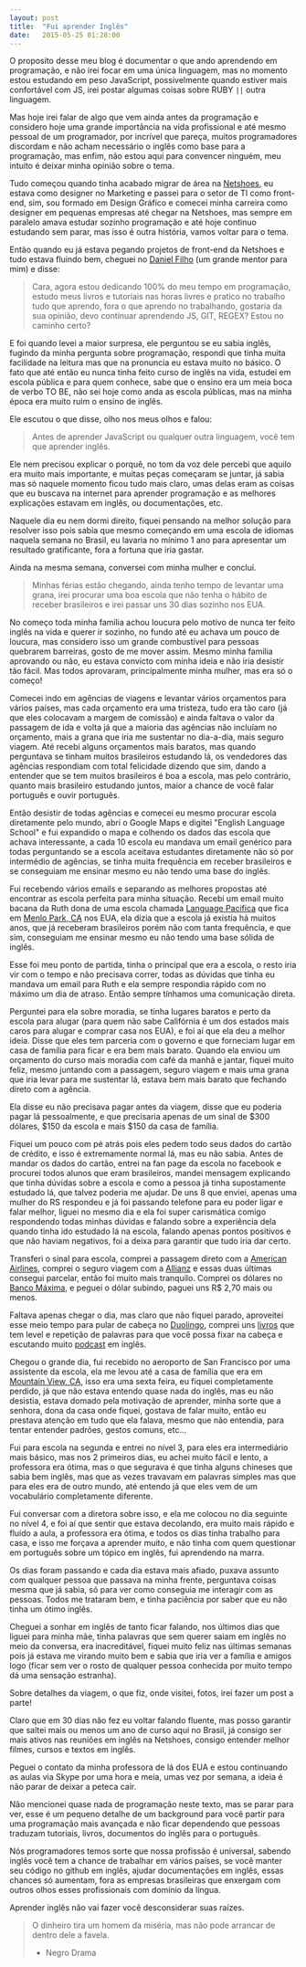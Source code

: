 ```yaml
---
layout: post
title:  "Fui aprender Inglês"
date:   2015-05-25 01:28:00
---
```


O proposito desse meu blog é documentar o que ando aprendendo em programação, e não irei focar em uma única linguagem, mas no momento estou estudando em peso JavaScript, possivelmente quando estiver mais confortável com JS, irei postar algumas coisas sobre RUBY `||` outra linguagem. 

Mas hoje irei falar de algo que vem ainda antes da programação e considero hoje uma grande importância na vida profissional e até mesmo pessoal de um programador, por incrível que pareça, muitos programadores discordam e não acham necessário o inglês como base para a programação, mas enfim, não estou aqui para convencer ninguém, meu intuito é deixar minha opinião sobre o tema.

Tudo começou quando tinha acabado migrar de área na [Netshoes](http://netshoes.com), eu estava como designer no Marketing e passei para o setor de TI como front-end, sim, sou formado em Design Gráfico e comecei minha carreira como designer em pequenas empresas até chegar na Netshoes, mas sempre em paralelo amava estudar sozinho programação e até hoje continuo estudando sem parar, mas isso é outra história, vamos voltar para o tema.

Então quando eu já estava pegando projetos de front-end da Netshoes e tudo estava fluindo bem, cheguei no [Daniel Filho](http://twitter.com/danielfilho) (um grande mentor para mim) e disse:

> Cara, agora estou dedicando 100% do meu tempo em programação, estudo meus livros e tutoriais nas horas livres e pratico no trabalho tudo que aprendo, fora o que aprendo no trabalhando, gostaria da sua opinião, devo continuar aprendendo JS, GIT, REGEX? Estou no caminho certo?

E foi quando levei a maior surpresa, ele perguntou se eu sabia inglês, fugindo da minha pergunta sobre programação, respondi que tinha muita facilidade na leitura mas que na pronuncia eu estava muito no básico. O fato que até então eu nunca tinha feito curso de inglês na vida, estudei em escola pública e para quem conhece, sabe que o ensino era um meia boca de verbo TO BE, não sei hoje como anda as escola públicas, mas na minha época era muito ruim o ensino de inglês.

Ele escutou o que disse, olho nos meus olhos e falou:

> Antes de aprender JavaScript ou qualquer outra linguagem, você tem que aprender inglês.

Ele nem precisou explicar o porquê, no tom da voz dele percebi que aquilo era muito mais importante, e muitas peças começaram se juntar, já sabia mas só naquele momento ficou tudo mais claro, umas delas eram as coisas que eu buscava na internet para aprender programação e as melhores explicações estavam em inglês, ou documentações, etc.

Naquele dia eu nem dormi direito, fiquei pensando na melhor solução para resolver isso pois sabia que mesmo começando em uma escola de idiomas naquela semana no Brasil, eu lavaria no mínimo 1 ano para apresentar um resultado gratificante, fora a fortuna que iria gastar.

Ainda na mesma semana, conversei com minha mulher e concluí.

> Minhas férias estão chegando, ainda tenho tempo de levantar uma grana, irei procurar uma boa escola que não tenha o hábito de receber brasileiros e irei passar uns 30 dias sozinho nos EUA.

No começo toda minha família achou loucura pelo motivo de nunca ter feito inglês na vida e querer ir sozinho, no fundo até eu achava um pouco de loucura, mas considero isso um grande combustível para pessoas quebrarem barreiras, gosto de me mover assim. Mesmo minha família aprovando ou não, eu estava convicto com minha ideia e não iria desistir tão fácil. Mas todos aprovaram, principalmente minha mulher, mas era só o começo!

Comecei indo em agências de viagens e levantar vários orçamentos para vários países, mas cada orçamento era uma tristeza, tudo era tão caro (já que eles colocavam a margem de comissão) e ainda faltava o valor da passagem de ida e volta já que a maioria das agências não incluíam no orçamento, mais a grana que iria me sustentar no dia-a-dia, mais seguro viagem. Até recebi alguns orçamentos mais baratos, mas quando perguntava se tinham muitos brasileiros estudando lá, os vendedores das agências respondiam com total felicidade dizendo que sim, dando a entender que se tem muitos brasileiros é boa a escola, mas pelo contrário, quanto mais brasileiro estudando juntos, maior a chance de você falar português e ouvir português.

Então desistir de todas agências e comecei eu mesmo procurar escola diretamente pelo mundo, abri o Google Maps e digitei "English Language School" e fui expandido o mapa e colhendo os dados das escola que achava interessante, a cada 10 escola eu mandava um email genérico para todas perguntando se a escola aceitava estudantes diretamente não só por intermédio de agências, se tinha muita frequência em receber brasileiros e se conseguiam me ensinar mesmo eu não tendo uma base do inglês.

Fui recebendo vários emails e separando as melhores propostas até encontrar as escola perfeita para minha situação. Recebi um email muito bacana da Ruth dona de uma escola chamada [Language Pacifica](http://www.languagepacifica.org/) que fica em [Menlo Park, CA](https://www.google.com.br/maps/place/Menlo+Park,+CA,+USA/@37.4629307,-122.1748693,13z/data=!3m1!4b1!4m2!3m1!1s0x808fa6b1117280ff:0xebbf998e5df289ab?hl=pt-BR) nos EUA, ela dizia que a escola já existia há muitos anos, que já receberam brasileiros porém não com tanta frequência, e que sim, conseguiam me ensinar mesmo eu não tendo uma base sólida de inglês.

Esse foi meu ponto de partida, tinha o principal que era a escola, o resto iria vir com o tempo e não precisava correr, todas as dúvidas que tinha eu mandava um email para Ruth e ela sempre respondia rápido com no máximo um dia de atraso. Então sempre tínhamos uma comunicação direta.

Perguntei para ela sobre moradia, se tinha lugares baratos e perto da escola para alugar (para quem não sabe Califórnia é um dos estados mais caros para alugar e comprar casa nos EUA), e foi aí que ela deu a melhor ideia. Disse que eles tem parceria com o governo e que forneciam lugar em casa de família para ficar e era bem mais barato. Quando ela enviou um orçamento do curso mais moradia com café da manhã e jantar, fiquei muito feliz, mesmo juntando com a passagem, seguro viagem e mais uma grana que iria levar para me sustentar lá, estava bem mais barato que fechando direto com a agência.

Ela disse eu não precisava pagar antes da viagem, disse que eu poderia pagar lá pessoalmente, e que precisaria apenas de um sinal de $300 dólares, $150 da escola e mais $150 da casa de família.

Fiquei um pouco com pé atrás pois eles pedem todo seus dados do cartão de crédito, e isso é extremamente normal lá, mas eu não sabia. Antes de mandar os dados do cartão, entrei na fan page da escola no facebook e procurei todos alunos que eram brasileiros, mandei mensagem explicando que tinha dúvidas sobre a escola e como a pessoa já tinha supostamente estudado lá, que talvez poderia me ajudar. De uns 8 que enviei, apenas uma mulher do RS respondeu e já foi passando telefone para eu poder ligar e falar melhor, liguei no mesmo dia e ela foi super carismática comigo respondendo todas minhas dúvidas e falando sobre a experiência dela quando  tinha ido estudado lá na escola, falando apenas pontos positivos e que não haviam negativos, foi a deixa para garantir que tudo iria dar certo.

Transferi o sinal para escola, comprei a passagem direto com a [American Airlines](http://aa.com), comprei o seguro viagem com a [Allianz](http://www.allianz-assistance.com.br/) e essas duas últimas consegui parcelar, então foi muito mais tranquilo. Comprei os dólares no [Banco Máxima](http://www.maximacambio.com.br/), e peguei o dólar subindo, paguei uns R$ 2,70 mais ou menos.

Faltava apenas chegar o dia, mas claro que não fiquei parado, aproveitei esse meio tempo para pular de cabeça no [Duolingo](http://duolingo.com), comprei uns [livros](https://elt.oup.com/catalogue/items/global/graded_readers/oxford_bookworms_library/?cc=cz&selLanguage=cs&mode=hub) que tem level e repetição de palavras para que você possa fixar na cabeça e escutando muito [podcast](http://allearsenglish.com/) em inglês.

Chegou o grande dia, fui recebido no aeroporto de San Francisco por uma assistente da escola, ela me levou até a casa de família que era em [Mountain View, CA](https://www.google.com.br/maps?ion=1&espv=2&q=mountain+view&um=1&ie=UTF-8&sa=X&ei=2HthVYGvKcy-ggSw6ICoBg&ved=0CAcQ_AUoAQ), isso era uma sexta feira, eu fiquei completamente perdido, já que não estava entendo quase nada do inglês, mas eu não desistia, estava domado pela motivação de aprender, minha sorte que a senhora, dona da casa onde fiquei, gostava de falar muito, então eu prestava atenção em tudo que ela falava, mesmo que não entendia, para tentar entender padrões, gestos comuns, etc...

Fui para escola na segunda e entrei no nível 3, para eles era intermediário mais básico, mas nos 2 primeiros dias, eu achei muito fácil e lento, a professora era ótima, mas o que segurava é que tinha alguns chineses que sabia bem inglês, mas que as vezes travavam em palavras simples mas que para eles era de outro mundo, até entendo já que eles vem de um vocabulário completamente diferente. 

Fui conversar com a diretora sobre isso, e ela me colocou no dia seguinte no nível 4, e foi aí que sentir que estava decolando, era muito mais rápido e fluído a aula, a professora era ótima, e todos os dias tinha trabalho para casa, e isso me forçava a aprender muito, e não tinha com quem questionar em português sobre um tópico em inglês, fui aprendendo na marra.

Os dias foram passando e cada dia estava mais afiado, puxava assunto com qualquer pessoa que passava na minha frente, perguntava coisas mesma que já sabia, só para ver como conseguia me interagir com as pessoas. Todos me trataram bem, e tinha paciência por saber que eu não tinha um ótimo inglês.

Cheguei a sonhar em inglês de tanto ficar falando, nos últimos dias que liguei para minha mãe, tinha palavras que sem querer saiam em inglês no meio da conversa, era inacreditável, fiquei muito feliz nas últimas semanas pois já estava me virando muito bem e sabia que iria ver a família e amigos logo (ficar sem ver o rosto de qualquer pessoa conhecida por muito tempo dá uma sensação estranha).

Sobre detalhes da viagem, o que fiz, onde visitei, fotos, irei fazer um post a parte!

Claro que em 30 dias não fez eu voltar falando fluente, mas posso garantir que saltei mais ou menos um ano de curso aqui no Brasil, já consigo ser mais ativos nas reuniões em inglês na Netshoes, consigo entender melhor filmes, cursos e textos em inglês.

Peguei o contato da minha professora de lá dos EUA e estou continuando as aulas via Skype por uma hora e meia, umas vez por semana, a ideia é não parar de deixar a peteca cair.

Não mencionei quase nada de programação neste texto, mas se parar para ver, esse é um pequeno detalhe de um background para você partir para uma programação mais avançada e não ficar dependendo que pessoas traduzam tutoriais, livros, documentos do inglês para o português.

Nós programadores temos sorte que nossa profissão é universal, sabendo inglês você tem a chance de trabalhar em vários países, se você manter seu código no github em inglês, ajudar documentações em inglês, essas chances só aumentam, fora as empresas brasileiras que enxergam com outros olhos esses profissionais com domínio da língua.

Aprender inglês não vai fazer você desconsiderar suas raízes.

> O dinheiro tira um homem da miséria, mas não pode arrancar de dentro dele a favela.
> - Negro Drama





